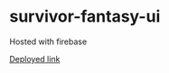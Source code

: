 # survivor-fantasy-ui

Hosted with firebase

[Deployed link](https://survivor-fantasy-51c4b.web.app/)

